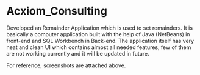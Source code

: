 # Acxiom_Consulting

Developed an Remainder Application which is used to set remainders. It is basically a computer application built with the help of Java (NetBeans) in front-end and SQL Workbench in Back-end. The application itself has very neat and clean UI which contains almost all needed features, few of them are not working currently and it will be updated in future.

For reference, screenshots are attached above.
